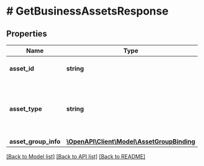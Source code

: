 # # GetBusinessAssetsResponse

## Properties

Name | Type | Description | Notes
------------ | ------------- | ------------- | -------------
**asset_id** | **string** | Unique identifier of a business asset. | [optional]
**asset_type** | **string** | Type of asset. Currently we only support AD_ACCOUNT and PROFILE, and ASSET_GROUP. | [optional]
**asset_group_info** | [**\OpenAPI\Client\Model\AssetGroupBinding**](AssetGroupBinding.md) |  | [optional]

[[Back to Model list]](../../README.md#models) [[Back to API list]](../../README.md#endpoints) [[Back to README]](../../README.md)

